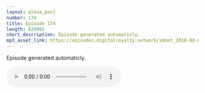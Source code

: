 ```yaml
---
layout: alexa_post
number: 174
title: Episode 174
length: 829902
short_description: Episode generated automaticly.
mp3_asset_link: https://episodes.digitalroyalty.network/zdnet_2018-08-04_01-00-04.mp3
---
```


Episode generated automaticly.

<audio controls>
    <source src="{{ page.mp3_asset_link }}" type="audio/mpeg">
</audio>